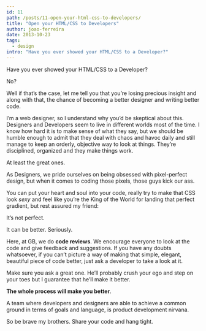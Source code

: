 ```yaml
---
id: 11
path: /posts/11-open-your-html-css-to-developers/
title: "Open your HTML/CSS to Developers"
author: joao-ferreira
date: 2013-10-23
tags:
  - design
intro: "Have you ever showed your HTML/CSS to a Developer?"
---
```


Have you ever showed your HTML/CSS to a Developer?

No?

Well if that’s the case, let me tell you that you’re losing precious insight and along with that, the chance of becoming a better designer and writing better code.

I’m a web designer, so I understand why you’d be skeptical about this. Designers and Developers seem to live in different worlds most of the time. I know how hard it is to make sense of what they say, but we should be humble enough to admit that they deal with chaos and havoc daily and still manage to keep an orderly, objective way to look at things. They’re disciplined, organized and they make things work.

At least the great ones.

As Designers, we pride ourselves on being obsessed with pixel-perfect design, but when it comes to coding those pixels, those guys kick our ass. 

You can put your heart and soul into your code, really try to make that CSS look *sexy* and feel like you’re the King of the World for landing that perfect gradient, but rest assured my friend:

It’s not perfect.

It can be better. Seriously.

Here, at GB, we do **code reviews**. 
We encourage everyone to look at the code and give feedback and suggestions.
If you have any doubts whatsoever, if you can’t picture a way of making that simple, elegant, beautiful piece of code better, just ask a developer to take a look at it.


Make sure you ask a great one.
He’ll probably crush your ego and step on your toes but I guarantee that he’ll make it better.

**The whole process will make you better**.

A team where developers and designers are able to achieve a common ground in terms of goals and language, is product development nirvana.

So be brave my brothers. Share your code and hang tight.
